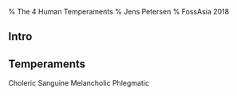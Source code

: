 % The 4 Human Temperaments
% Jens Petersen
% FossAsia 2018



## Intro

## Temperaments
  <span class="topleft">Choleric</span>
  <span class="topright">Sanguine</span>
  <span class="bottomleft">Melancholic</span>
  <span class="bottomright">Phlegmatic</span>
